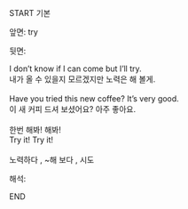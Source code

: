 START
기본

앞면:
try


뒷면:
<div>I don’t know if I can come but I’ll try. </div><div>내가 올 수 있을지 모르겠지만 노력은 해 볼게.</div><div><br></div><div><div>Have you tried this new coffee? It’s very good. </div><div>이 새 커피 드셔 보셨어요? 아주 좋아요.</div></div><div><br></div><div><div><div>한번 해봐! 해봐!</div></div><div><div>Try it! Try it!</div></div></div><div><br></div><div>노력하다 , ~해 보다 , 시도</div>


해석:
<!--ID: 1746614454882-->
END